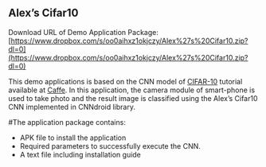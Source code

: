 ## Alex’s Cifar10

Download URL of Demo Application Package: [https://www.dropbox.com/s/oo0aihxz1okjczy/Alex%27s%20Cifar10.zip?dl=0](https://www.dropbox.com/s/oo0aihxz1okjczy/Alex%27s%20Cifar10.zip?dl=0)

This demo applications is based on the CNN model of [CIFAR-10](https://code.google.com/p/cuda-convnet/) tutorial available at [Caffe](https://github.com/BVLC/caffe/tree/master/examples/cifar10).
In this application, the camera module of smart-phone is used to take photo and the result image is classified using the Alex’s Cifar10 CNN implemented in CNNdroid library.

#The application package contains:
* APK file to install the application
* Required parameters to successfully execute the CNN.
* A text file including installation guide
